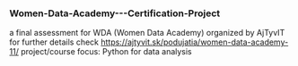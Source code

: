 ### Women-Data-Academy---Certification-Project
a final assessment for WDA (Women Data Academy) organized by AjTyvIT
for further details check https://ajtyvit.sk/podujatia/women-data-academy-11/
project/course focus: Python for data analysis
